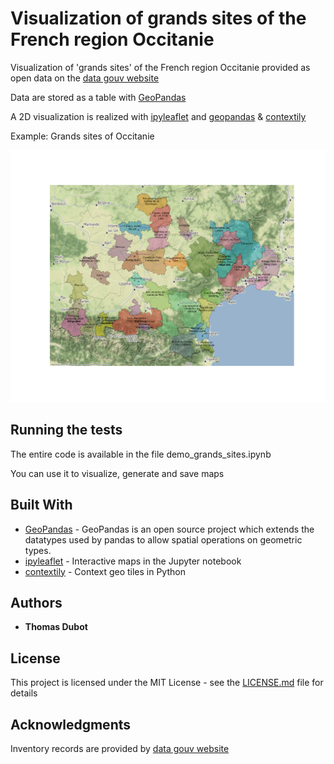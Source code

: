 # Visualization of grands sites of the French region Occitanie

Visualization of 'grands sites' of the French region Occitanie provided as open data on the [data gouv website](https://www.data.gouv.fr/fr/datasets/5daa56aa06e3e7551e29a305/)

Data are stored as a table with [GeoPandas](http://geopandas.org/)

A 2D visualization is realized with [ipyleaflet](https://ipyleaflet.readthedocs.io/en/latest/) and [geopandas](http://geopandas.org/) & [contextily](https://github.com/darribas/contextily)

Example: Grands sites of Occitanie

![Occitanie grands sites](grandssites.svg)

## Running the tests

The entire code is available in the file demo_grands_sites.ipynb

You can use it to visualize, generate and save maps


## Built With

* [GeoPandas](http://geopandas.org/) - GeoPandas is an open source project which extends the datatypes used by pandas to allow spatial operations on geometric types. 
* [ipyleaflet](https://ipyleaflet.readthedocs.io/en/latest/) - Interactive maps in the Jupyter notebook
* [contextily](https://github.com/darribas/contextily) - Context geo tiles in Python


## Authors

* **Thomas Dubot** 

## License

This project is licensed under the MIT License - see the [LICENSE.md](LICENSE.md) file for details


## Acknowledgments

Inventory records are provided by [data gouv website](https://www.data.gouv.fr/fr/datasets/5daa56aa06e3e7551e29a305/)



